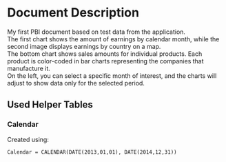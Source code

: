 # Document Description

My first PBI document based on test data from the application.  
The first chart shows the amount of earnings by calendar month, while the second image displays earnings by country on a map.  
The bottom chart shows sales amounts for individual products. Each product is color-coded in bar charts representing the companies that manufacture it.  
On the left, you can select a specific month of interest, and the charts will adjust to show data only for the selected period.

## Used Helper Tables

### Calendar

Created using:  
```DAX
Calendar = CALENDAR(DATE(2013,01,01), DATE(2014,12,31))
```

